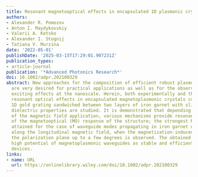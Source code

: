 ```yaml
---
title: Resonant magnetooptical effects in encapsulated 1D plasmonic crystals
authors:
- Alexander R. Pomozov
- Anton I. Maydykovskiy
- Valerii A. Ketsko
- Alexander I. Stognij
- Tatiana V. Murzina
date: '2022-05-01'
publishDate: '2025-03-15T17:29:01.907231Z'
publication_types:
- article-journal
publication: '*Advanced Photonics Research*'
doi: 10.1002/adpr.202100329
abstract: New approaches for the composition of efficient robust plasmonic crystals
  are very desired for practical applications as well as for the observation of new
  exciting effects at the nanoscale. Herein, both experimentally and theoretically
  resonant optical effects in encapsulated magnetoplasmonic crystals composed of a
  1D gold grating sandwiched between two layers of iron garnet with slightly different
  dielectric properties are studied. It is demonstrated that depending on the geometry
  of the magnetic field application, various mechanisms provide resonant enhancement
  of the magnetooptical (MO) response of the structure; the strongest MO effect is
  attained for the case of waveguide modes propagating in iron garnet dielectric layer
  along the longitudinal magnetic field, when the magnetization‐induced rotation of
  the polarization plane up to a few degrees is observed. The obtained results demonstrate
  high potential of magnetoplasmonic waveguides as stable and efficient plasmonic
  devices.
links:
- name: URL
  url: https://onlinelibrary.wiley.com/doi/10.1002/adpr.202100329
---
```

